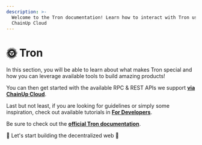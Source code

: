 ```yaml
---
description: >-
  Welcome to the Tron documentation! Learn how to interact with Tron using
  ChainUp Cloud
---
```


# 🌞 Tron

In this section, you will be able to learn about what makes Tron special and how you can leverage available tools to build amazing products!

You can then get started with the available RPC & REST APIs we support [**via ChainUp Cloud**](https://app.chainupcloud.com/login).

Last but not least, if you are looking for guidelines or simply some inspiration, check out available tutorials in [**For Developers**](../../introduction/for-developers/use-blockchain-api.md).

Be sure to check out the [**official Tron documentation**](https://developers.tron.network/).

🚀 Let's start building the decentralized web 🚀
